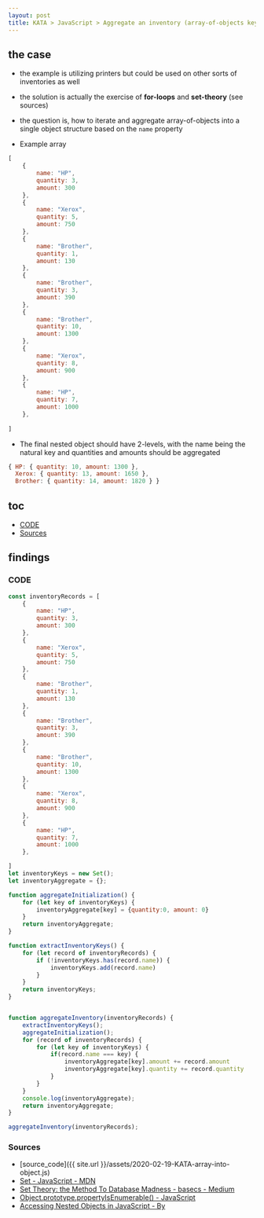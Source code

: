 ```yaml
---
layout: post
title: KATA > JavaScript > Aggregate an inventory (array-of-objects key extraction and value aggregation)
---
```

## the case	
* the example is utilizing printers but could be used on other sorts of inventories as well
* the solution is actually the exercise of **for-loops** and **set-theory** (see sources)
* the question is, how to iterate and aggregate array-of-objects into a single object structure based on the `name` property

* Example array

```js
[
    {
        name: "HP",
        quantity: 3,
        amount: 300
    },
    {
        name: "Xerox",
        quantity: 5,
        amount: 750
    },
    {
        name: "Brother",
        quantity: 1,
        amount: 130
    },
    {
        name: "Brother",
        quantity: 3,
        amount: 390
    },
    {
        name: "Brother",
        quantity: 10,
        amount: 1300
    },
    {
        name: "Xerox",
        quantity: 8,
        amount: 900
    },
    {
        name: "HP",
        quantity: 7,
        amount: 1000
    },
    
]
```

* The final nested object should have 2-levels, with the name being the natural key and quantities and amounts should be aggregated

```js
{ HP: { quantity: 10, amount: 1300 },
  Xerox: { quantity: 13, amount: 1650 },
  Brother: { quantity: 14, amount: 1820 } }
```

## toc
<!-- TOC -->

- [CODE](#code)
- [Sources](#sources)

<!-- /TOC -->

## findings
### CODE
```js
const inventoryRecords = [
    {
        name: "HP",
        quantity: 3,
        amount: 300
    },
    {
        name: "Xerox",
        quantity: 5,
        amount: 750
    },
    {
        name: "Brother",
        quantity: 1,
        amount: 130
    },
    {
        name: "Brother",
        quantity: 3,
        amount: 390
    },
    {
        name: "Brother",
        quantity: 10,
        amount: 1300
    },
    {
        name: "Xerox",
        quantity: 8,
        amount: 900
    },
    {
        name: "HP",
        quantity: 7,
        amount: 1000
    },

]
let inventoryKeys = new Set();
let inventoryAggregate = {}; 

function aggregateInitialization() {
    for (let key of inventoryKeys) {
        inventoryAggregate[key] = {quantity:0, amount: 0}   
    }
    return inventoryAggregate;
}

function extractInventoryKeys() {
    for (let record of inventoryRecords) {
        if (!inventoryKeys.has(record.name)) {
            inventoryKeys.add(record.name)
        }
    }
    return inventoryKeys;
}


function aggregateInventory(inventoryRecords) {    
    extractInventoryKeys();
    aggregateInitialization();
    for (record of inventoryRecords) {
        for (let key of inventoryKeys) {
            if(record.name === key) {
                inventoryAggregate[key].amount += record.amount
                inventoryAggregate[key].quantity += record.quantity
            }
        }
    }
    console.log(inventoryAggregate);
    return inventoryAggregate;
}

aggregateInventory(inventoryRecords);
```

### Sources
* [source_code]({{ site.url }}/assets/2020-02-19-KATA-array-into-object.js)
* [Set - JavaScript - MDN](https://developer.mozilla.org/en-US/docs/Web/JavaScript/Reference/Global_Objects/Set)
* [Set Theory: the Method To Database Madness - basecs - Medium](https://medium.com/basecs/set-theory-the-method-to-database-madness-5ec4b4f05d79)
* [Object.prototype.propertyIsEnumerable() - JavaScript](https://developer.mozilla.org/en-US/docs/Web/JavaScript/Reference/Global_Objects/Object/propertyIsEnumerable)
* [Accessing Nested Objects in JavaScript - By](https://hackernoon.com/accessing-nested-objects-in-javascript-f02f1bd6387f)

